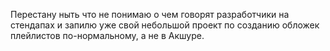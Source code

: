 Перестану ныть что не понимаю о чем говорят разработчики на стендапах и запилю уже свой небольшой проект по созданию обложек плейлистов по-нормальному, а не в Акшуре.